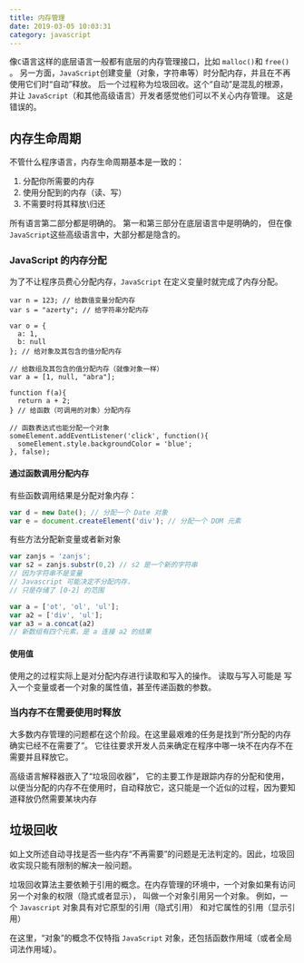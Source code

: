 ```yaml
---
title: 内存管理
date: 2019-03-05 10:03:31
category: javascript
---
```



像`C`语言这样的底层语言一般都有底层的内存管理接口，比如 `malloc()`和 `free()` 。
另一方面，`JavaScript`创建变量（对象，字符串等）时分配内存，并且在不再使用它们时“自动”释放。 
后一个过程称为垃圾回收。这个“自动”是混乱的根源，并让 `JavaScript`（和其他高级语言）开发者感觉他们可以不关心内存管理。 这是错误的。

## 内存生命周期

不管什么程序语言，内存生命周期基本是一致的：  

  1. 分配你所需要的内存
  2. 使用分配到的内存（读、写）
  3. 不需要时将其释放\归还

所有语言第二部分都是明确的。
第一和第三部分在底层语言中是明确的，
但在像`JavaScript`这些高级语言中，大部分都是隐含的。


### JavaScript 的内存分配

为了不让程序员费心分配内存，`JavaScript` 在定义变量时就完成了内存分配。

```JS
var n = 123; // 给数值变量分配内存
var s = "azerty"; // 给字符串分配内存

var o = {
  a: 1,
  b: null
}; // 给对象及其包含的值分配内存

// 给数组及其包含的值分配内存（就像对象一样）
var a = [1, null, "abra"]; 

function f(a){
  return a + 2;
} // 给函数（可调用的对象）分配内存

// 函数表达式也能分配一个对象
someElement.addEventListener('click', function(){
  someElement.style.backgroundColor = 'blue';
}, false);
```


#### 通过函数调用分配内存

有些函数调用结果是分配对象内存：

```js
var d = new Date(); // 分配一个 Date 对象
var e = document.createElement('div'); // 分配一个 DOM 元素
```

有些方法分配新变量或者新对象

```js
var zanjs = 'zanjs';
var s2 = zanjs.substr(0,2) // s2 是一个新的字符串
// 因为字符串不是变量
// Javascript 可能决定不分配内存，
// 只是存储了 [0-2] 的范围

var a = ['ot', 'ol', 'ul'];
var a2 = ['div', 'ul'];
var a3 = a.concat(a2)
// 新数组有四个元素，是 a 连接 a2 的结果
```


#### 使用值

使用之的过程实际上是对分配内存进行读取和写入的操作。
读取与写入可能是 写入一个变量或者一个对象的属性值，甚至传递函数的参数。

### 当内存不在需要使用时释放

大多数内存管理的问题都在这个阶段。在这里最艰难的任务是找到“所分配的内存确实已经不在需要了”。
它往往要求开发人员来确定在程序中哪一块不在内存不在需要并且释放它。

高级语言解释器嵌入了“垃圾回收器”， 它的主要工作是跟踪内存的分配和使用，
以便当分配的内存不在使用时，自动释放它，这只能是一个近似的过程，因为要知道释放仍然需要某块内存


## 垃圾回收


如上文所述自动寻找是否一些内存“不再需要”的问题是无法判定的。因此，垃圾回收实现只能有限制的解决一般问题。

垃圾回收算法主要依赖于引用的概念。在内存管理的环境中，一个对象如果有访问另一个对象的权限（隐式或者显示），
叫做一个对象引用另一个对象。
例如，一个 `Javascript` 对象具有对它原型的引用（隐式引用） 和对它属性的引用（显示引用）

在这里，“对象”的概念不仅特指 `JavaScript` 对象，还包括函数作用域（或者全局词法作用域）。